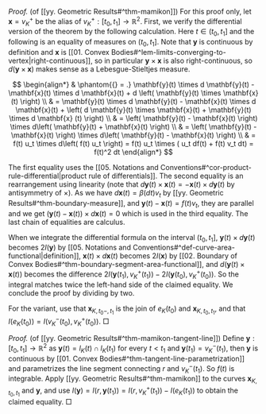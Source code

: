 _Proof._ (of [[yy. Geometric Results#^thm-mamikon]]) For this proof only, let $\mathbf{x} = v_K^+$ be the alias of $v_K^+ : [t_0, t_1] \to \mathbb{R}^2$. First, we verify the differential version of the theorem by the following calculation. Here $t \in (t_0, t_1]$ and the following is an equality of measures on $(t_0, t_1]$. Note that $\mathbf{y}$ is continuous by definition and $\mathbf{x}$ is [[01. Convex Bodies#^lem-limits-converging-to-vertex|right-continuous]], so in particular $\mathbf{y} \times \mathbf{x}$ is also right-continuous, so $d(\mathbf{y} \times \mathbf{x})$ makes sense as a Lebesgue-Stieltjes measure.

$$
\begin{align*}
& \phantom{{} = .} \mathbf{y}(t) \times d \mathbf{y}(t) - \mathbf{x}(t) \times d \mathbf{x}(t) + d \left( \mathbf{y}(t) \times \mathbf{x}(t) \right)  \\
& = \mathbf{y}(t) \times d \mathbf{y}(t) - \mathbf{x}(t) \times d \mathbf{x}(t) + \left( d \mathbf{y}(t) \times \mathbf{x}(t) + \mathbf{y}(t) \times d \mathbf{x} (t) \right)  \\
& = \left( \mathbf{y}(t) - \mathbf{x}(t) \right) \times d\left( \mathbf{y}(t) + \mathbf{x}(t) \right)  \\
& = \left( \mathbf{y}(t) - \mathbf{x}(t) \right) \times d\left( \mathbf{y}(t) - \mathbf{x}(t) \right)  \\
& = f(t) u_t \times d\left( f(t) u_t \right) = f(t) u_t \times ( u_t df(t) + f(t) v_t dt) = f(t)^2 dt
\end{align*}
$$

The first equality uses the [[05. Notations and Conventions#^cor-product-rule-differential|product rule of differentials]]. The second equality is an rearrangement using linearity (note that $d \mathbf{y}(t) \times \mathbf{x}(t) = - \mathbf{x}(t) \times d \mathbf{y}(t)$ by antisymmetry of $\times$). As we have $d \mathbf{x}(t) = \beta(dt)v_t$ by [[yy. Geometric Results#^thm-boundary-measure]], and $\mathbf{y}(t) - \mathbf{x}(t) = f(t)v_t$, they are parallel and we get $(\mathbf{y}(t) - \mathbf{x}(t)) \times d \mathbf{x}(t) = 0$ which is used in the third equality. The last chain of equalities are calculus.

When we integrate the differential formula on the interval $(t_0, t_1]$, $\mathbf{y}(t) \times d \mathbf{y}(t)$ becomes $2I(\mathbf{y})$ by [[05. Notations and Conventions#^def-curve-area-functional|definition]], $\mathbf{x}(t) \times d \mathbf{x}(t)$ becomes $2I(\mathbf{x})$ by [[02. Boundary of Convex Bodies#^thm-boundary-segment-area-functional]], and $d(\mathbf{y}(t) \times \mathbf{x}(t))$ becomes the difference $2I\left( \mathbf{y}(t_1), v_K^+(t_1) \right) - 2I\left( \mathbf{y}(t_0), v_K^+(t_0) \right)$. So the integral matches twice the left-hand side of the claimed equality. We conclude the proof by dividing by two.

For the variant, use that $\mathbf{x}_{K, t_0 -, t_1}$ is the join of $e_{K}(t_0)$ and $\mathbf{x}_{K, t_0, t_1}$, and that $I(e_{K}(t_0)) = I(v_K^-(t_0), v_K^+(t_0))$. □

_Proof._ (of [[yy. Geometric Results#^thm-mamikon-tangent-line]]) Define $\mathbf{y} : [t_0, t_1] \to \mathbb{R}^2$ as $\mathbf{y}(t) = l_K(t) \cap l_K(t_1)$ for every $t < t_1$ and $\mathbf{y}(t_1) = v_K^-(t_1)$, then $\mathbf{y}$ is continuous by [[01. Convex Bodies#^thm-tangent-line-parametrization]] and parametrizes the line segment connecting $r$ and $v_K^-(t_1)$. So $f(t)$ is integrable. Apply [[yy. Geometric Results#^thm-mamikon]] to the curves $\mathbf{x}_{K, t_0, t_1}$ and $\mathbf{y}$, and use $I(\mathbf{y}) = I(r, \mathbf{y}(t_1)) = I(r, v_K^+(t_1)) - I(e_K(t_1))$ to obtain the claimed equality. □